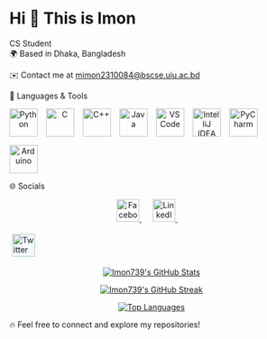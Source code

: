 Hi 👋 This is Imon
=====================

CS Student  
🌍 Based in Dhaka, Bangladesh  

✉️ Contact me at [mimon2310084@bscse.uiu.ac.bd](mailto:mimon2310084@bscse.uiu.ac.bd)  

🚀 Languages & Tools  
<div align="center" style="display: flex; gap: 15px; flex-wrap: wrap;">  
    <a href="https://www.python.org/" target="_blank">  
        <img src="https://raw.githubusercontent.com/danielcranney/readme-generator/main/public/icons/skills/python-colored.svg" width="50" height="50" alt="Python" />  
    </a>  
    <a href="https://docs.microsoft.com/en-us/cpp/?view=msvc-170" target="_blank">  
        <img src="https://raw.githubusercontent.com/danielcranney/readme-generator/main/public/icons/skills/c-colored.svg" width="50" height="50" alt="C" />  
    </a>  
    <a href="https://docs.microsoft.com/en-us/cpp/?view=msvc-170" target="_blank">  
        <img src="https://raw.githubusercontent.com/danielcranney/readme-generator/main/public/icons/skills/cplusplus-colored.svg" width="50" height="50" alt="C++" />  
    </a>  
    <a href="https://www.oracle.com/java/" target="_blank">  
        <img src="https://raw.githubusercontent.com/danielcranney/readme-generator/main/public/icons/skills/java-colored.svg" width="50" height="50" alt="Java" />  
    </a>  
    <a href="https://code.visualstudio.com/" target="_blank">  
        <img src="https://raw.githubusercontent.com/danielcranney/readme-generator/main/public/icons/skills/visualstudiocode.svg" width="50" height="50" alt="VS Code" />  
    </a>  
    <a href="https://www.jetbrains.com/idea/" target="_blank">  
        <img src="https://resources.jetbrains.com/storage/products/company/brand/logos/IntelliJ_IDEA_icon.svg" width="50" height="50" alt="IntelliJ IDEA" />  
    </a>  
    <a href="https://www.jetbrains.com/pycharm/" target="_blank">  
        <img src="https://resources.jetbrains.com/storage/products/company/brand/logos/PyCharm_icon.svg" width="50" height="50" alt="PyCharm" />  
    </a>  
    <a href="https://store.arduino.cc/" target="_blank">  
        <img src="https://raw.githubusercontent.com/danielcranney/readme-generator/main/public/icons/skills/arduino-colored.svg" width="50" height="50" alt="Arduino" />  
    </a>  
</div>  

🌐 Socials  
<p align="center">
  <a href="https://www.facebook.com/sazzad.imon739" target="_blank" rel="noreferrer">
    <img src="https://cdn.jsdelivr.net/gh/devicons/devicon/icons/facebook/facebook-original.svg" 
         width="40" height="40" alt="Facebook" />
  </a>
  &nbsp;&nbsp;&nbsp;&nbsp;
  <a href="https://www.linkedin.com/in/sazzadimon739/" target="_blank" rel="noreferrer">
    <img src="https://cdn.jsdelivr.net/gh/devicons/devicon/icons/linkedin/linkedin-original.svg" 
         width="40" height="40" alt="LinkedIn" />
  </a>
  &nbsp;&nbsp;&nbsp;&nbsp;
  <a href="https://x.com/Sazzad__Imon" target="_blank" rel="noreferrer">
    <div style="display: inline-block; background-color: #f0f9ff; padding: 5px; border-radius: 50%;">
      <img src="https://cdn.jsdelivr.net/gh/devicons/devicon/icons/twitter/twitter-original.svg" 
           width="40" height="40" alt="Twitter" />
    </div>
  </a>
</p>

<!-- 🎯 GitHub Stats Section -->

<!-- GitHub Profile Stats -->
<p align="center">
  <a href="https://github.com/Imon739">
    <img src="https://github-readme-stats.vercel.app/api?username=Imon739&show_icons=true&count_private=true&title_color=ffffff&text_color=ffffff&icon_color=0891b2&bg_color=0D1117&hide_border=true&cache_seconds=1800" alt="Imon739's GitHub Stats"/>
  </a>
</p>

<!-- GitHub Streak Stats -->
<p align="center">
  <a href="https://github.com/Imon739">
    <img src="https://github-readme-streak-stats.herokuapp.com?user=Imon739&stroke=ffffff&background=0D1117&ring=0891b2&fire=0891b2&currStreakNum=ffffff&currStreakLabel=0891b2&sideNums=0891b2&sideLabels=ffffff&dates=ffffff&hide_border=true" alt="Imon739's GitHub Streak"/>
  </a>
</p>

<!-- Most Used Languages -->
<p align="center">
  <a href="https://github.com/Imon739">
    <img src="https://github-readme-stats.vercel.app/api/top-langs/?username=Imon739&langs_count=8&title_color=0891b2&text_color=ffffff&icon_color=0891b2&bg_color=0D1117&hide_border=true&locale=en&custom_title=Top%20Languages&layout=compact&cache_seconds=1800" alt="Top Languages"/>
  </a>
</p>

<!-- Optional: Add featured repositories or pinned projects here -->
<div align="center">
  <!-- Example: Replace with your actual repo -->
  <!-- <a href="https://github.com/Imon739/your-project"><img src="https://github-readme-stats.vercel.app/api/pin/?username=Imon739&repo=your-project&theme=github_dark" /></a> -->
</div>


🔥 Feel free to connect and explore my repositories!  
